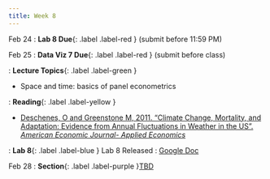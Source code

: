 ```yaml
---
title: Week 8
---
```


Feb 24
: **Lab 8 Due**{: .label .label-red } (submit before 11:59 PM)

Feb 25
: **Data Viz 7 Due**{: .label .label-red } (submit before class)

: **Lecture Topics**{: .label .label-green }
 - Space and time: basics of panel econometrics

: **Reading**{: .label .label-yellow }
 - [Deschenes, O and Greenstone M, 2011. “Climate Change, Mortality, and Adaptation:
Evidence from Annual Fluctuations in Weather in the US”. *American Economic Journal-
Applied Economics*][1]

: **Lab 8**{: .label .label-blue } Lab 8 Released
  : [Google Doc]()

Feb 28
: **Section**{: .label .label-purple }[TBD](#)

[1]: https://www.aeaweb.org/articles?id=10.1257/app.3.4.152
